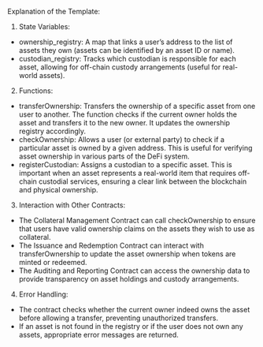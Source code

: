 Explanation of the Template:

1.	State Variables:
-  ownership_registry: A map that links a user’s address to the list of assets they own (assets can be identified by an asset ID or name).
-  custodian_registry: Tracks which custodian is responsible for each asset, allowing for off-chain custody arrangements (useful for real-world assets).

2. Functions:
- transferOwnership: Transfers the ownership of a specific asset from one user to another. The function checks if the current owner holds the asset and transfers it to the new owner. It updates the ownership registry accordingly.
- checkOwnership: Allows a user (or external party) to check if a particular asset is owned by a given address. This is useful for verifying asset ownership in various parts of the DeFi system.
- registerCustodian: Assigns a custodian to a specific asset. This is important when an asset represents a real-world item that requires off-chain custodial services, ensuring a clear link between the blockchain and physical ownership.

3.	Interaction with Other Contracts:
- The Collateral Management Contract can call checkOwnership to ensure that users have valid ownership claims on the assets they wish to use as collateral.
- The Issuance and Redemption Contract can interact with transferOwnership to update the asset ownership when tokens are minted or redeemed.
- The Auditing and Reporting Contract can access the ownership data to provide transparency on asset holdings and custody arrangements.

4.	Error Handling:
- The contract checks whether the current owner indeed owns the asset before allowing a transfer, preventing unauthorized transfers.
-  If an asset is not found in the registry or if the user does not own any assets, appropriate error messages are returned.
